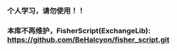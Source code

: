 ### 个人学习，请勿使用！！

### 本库不再维护，FisherScript(ExchangeLib): https://github.com/BeHalcyon/fisher_script.git

